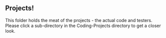 <h2>Projects!</h2>
<p>
  This folder holds the meat of the projects - the actual code and testers. Please click a sub-directory in the Coding-Projects
  directory to get a closer look.
  </p>
